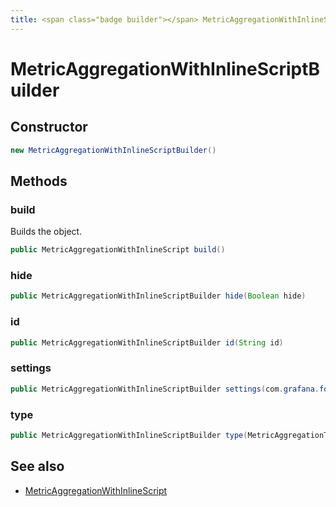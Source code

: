 ```yaml
---
title: <span class="badge builder"></span> MetricAggregationWithInlineScriptBuilder
---
```

# <span class="badge builder"></span> MetricAggregationWithInlineScriptBuilder

## Constructor

```java
new MetricAggregationWithInlineScriptBuilder()
```
## Methods

### <span class="badge object-method"></span> build

Builds the object.

```java
public MetricAggregationWithInlineScript build()
```

### <span class="badge object-method"></span> hide

```java
public MetricAggregationWithInlineScriptBuilder hide(Boolean hide)
```

### <span class="badge object-method"></span> id

```java
public MetricAggregationWithInlineScriptBuilder id(String id)
```

### <span class="badge object-method"></span> settings

```java
public MetricAggregationWithInlineScriptBuilder settings(com.grafana.foundation.cog.Builder<ElasticsearchMetricAggregationWithInlineScriptSettings> settings)
```

### <span class="badge object-method"></span> type

```java
public MetricAggregationWithInlineScriptBuilder type(MetricAggregationType type)
```

## See also

 * <span class="badge object-type-class"></span> [MetricAggregationWithInlineScript](./object-MetricAggregationWithInlineScript.md)
